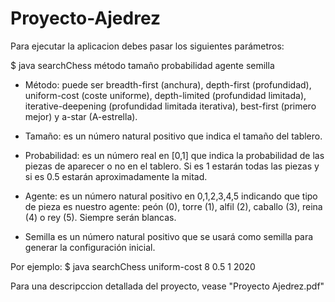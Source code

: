 # Proyecto-Ajedrez
Para ejecutar la aplicacion debes pasar los siguientes parámetros:

$ java searchChess método tamaño probabilidad agente semilla

- Método: puede ser breadth-first (anchura), depth-first (profundidad), uniform-cost (coste
uniforme), depth-limited (profundidad limitada), iterative-deepening (profundidad limitada
iterativa), best-first (primero mejor) y a-star (A-estrella).

- Tamaño: es un número natural positivo que indica el tamaño del tablero.

- Probabilidad: es un número real en [0,1] que indica la probabilidad de las piezas de aparecer o no
en el tablero. Si es 1 estarán todas las piezas y si es 0.5 estarán aproximadamente la mitad.

- Agente: es un número natural positivo en 0,1,2,3,4,5 indicando que tipo de pieza es nuestro agente:
peón (0), torre (1), alfil (2), caballo (3), reina (4) o rey (5). Siempre serán blancas.

- Semilla es un número natural positivo que se usará como semilla para generar la configuración
inicial.

Por ejemplo:
$ java searchChess uniform-cost 8 0.5 1 2020

Para una descripccion detallada del proyecto, vease "Proyecto Ajedrez.pdf"
